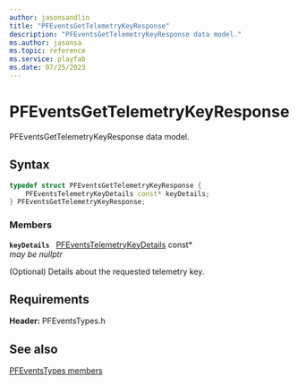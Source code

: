 ```yaml
---
author: jasonsandlin
title: "PFEventsGetTelemetryKeyResponse"
description: "PFEventsGetTelemetryKeyResponse data model."
ms.author: jasonsa
ms.topic: reference
ms.service: playfab
ms.date: 07/25/2023
---
```


# PFEventsGetTelemetryKeyResponse  

PFEventsGetTelemetryKeyResponse data model.  

## Syntax  
  
```cpp
typedef struct PFEventsGetTelemetryKeyResponse {  
    PFEventsTelemetryKeyDetails const* keyDetails;  
} PFEventsGetTelemetryKeyResponse;  
```
  
### Members  
  
**`keyDetails`** &nbsp; [PFEventsTelemetryKeyDetails](pfeventstelemetrykeydetails.md) const*  
*may be nullptr*  
  
(Optional) Details about the requested telemetry key.
  
  
## Requirements  
  
**Header:** PFEventsTypes.h
  
## See also  
[PFEventsTypes members](../pfeventstypes_members.md)  

  
  
